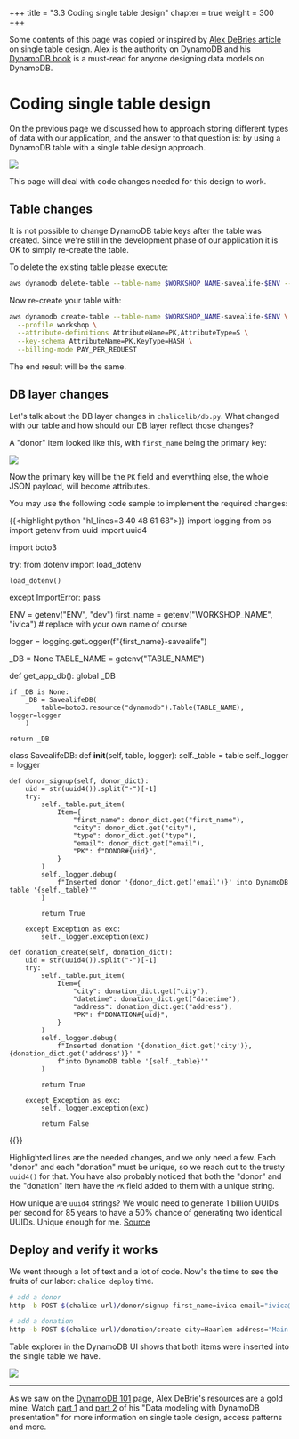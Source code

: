 +++
title = "3.3 Coding single table design"
chapter = true
weight = 300
+++

Some contents of this page was copied or inspired by [Alex DeBries article](https://www.alexdebrie.com/posts/dynamodb-single-table/)
on single table design. Alex is the authority on DynamoDB and his [DynamoDB book](https://www.dynamodbbook.com/) is 
a must-read for anyone designing data models on DynamoDB.

# Coding single table design

On the previous page we discussed how to approach storing different types of data with our application, and the answer
to that question is: by using a DynamoDB table with a single table design approach.

![](/images/db_table_2.png)

This page will deal with code changes needed for this design to work.

## Table changes

It is not possible to change DynamoDB table keys after the table was created. Since we're still in the development phase
of our application it is OK to simply re-create the table.

To delete the existing table please execute:

```bash
aws dynamodb delete-table --table-name $WORKSHOP_NAME-savealife-$ENV --profile workshop
```

Now re-create your table with:

```bash
aws dynamodb create-table --table-name $WORKSHOP_NAME-savealife-$ENV \
  --profile workshop \
  --attribute-definitions AttributeName=PK,AttributeType=S \
  --key-schema AttributeName=PK,KeyType=HASH \
  --billing-mode PAY_PER_REQUEST
```

The end result will be the same.

## DB layer changes

Let's talk about the DB layer changes in `chalicelib/db.py`. What changed with our table and how should our DB layer
reflect those changes?

A "donor" item looked like this, with `first_name` being the primary key:

![](/images/code_screenshots/50_300_1.png)

Now the primary key will be the `PK` field and everything else, the whole JSON payload, will become attributes.

You may use the following code sample to implement the required changes:

{{<highlight python "hl_lines=3 40 48 61 68">}}
import logging
from os import getenv
from uuid import uuid4

import boto3

try:
    from dotenv import load_dotenv

    load_dotenv()
except ImportError:
    pass

ENV = getenv("ENV", "dev")
first_name = getenv("WORKSHOP_NAME", "ivica")  # replace with your own name of course

logger = logging.getLogger(f"{first_name}-savealife")

_DB = None
TABLE_NAME = getenv("TABLE_NAME")


def get_app_db():
    global _DB

    if _DB is None:
        _DB = SavealifeDB(
            table=boto3.resource("dynamodb").Table(TABLE_NAME), logger=logger
        )

    return _DB


class SavealifeDB:
    def __init__(self, table, logger):
        self._table = table
        self._logger = logger

    def donor_signup(self, donor_dict):
        uid = str(uuid4()).split("-")[-1]
        try:
            self._table.put_item(
                Item={
                    "first_name": donor_dict.get("first_name"),
                    "city": donor_dict.get("city"),
                    "type": donor_dict.get("type"),
                    "email": donor_dict.get("email"),
                    "PK": f"DONOR#{uid}",
                }
            )
            self._logger.debug(
                f"Inserted donor '{donor_dict.get('email')}' into DynamoDB table '{self._table}'"
            )

            return True

        except Exception as exc:
            self._logger.exception(exc)

    def donation_create(self, donation_dict):
        uid = str(uuid4()).split("-")[-1]
        try:
            self._table.put_item(
                Item={
                    "city": donation_dict.get("city"),
                    "datetime": donation_dict.get("datetime"),
                    "address": donation_dict.get("address"),
                    "PK": f"DONATION#{uid}",
                }
            )
            self._logger.debug(
                f"Inserted donation '{donation_dict.get('city')}, {donation_dict.get('address')}' "
                f"into DynamoDB table '{self._table}'"
            )

            return True

        except Exception as exc:
            self._logger.exception(exc)

            return False

{{</highlight>}}

Highlighted lines are the needed changes, and we only need a few. Each "donor" and each "donation" must be unique, so
we reach out to the trusty `uuid4()` for that. You have also probably noticed that both the "donor" and the "donation" item 
have the `PK` field added to them with a unique string.

How unique are `uuid4` strings? We would need to generate 1 billion UUIDs
per second for 85 years to have a 50% chance of generating two identical UUIDs. Unique enough for me. [Source](https://en.wikipedia.org/wiki/Universally_unique_identifier#Collisions)

## Deploy and verify it works

We went through a lot of text and a lot of code. Now's the time to see the fruits of our labor: `chalice deploy` time.

```bash
# add a donor
http -b POST $(chalice url)/donor/signup first_name=ivica email="ivica@server.com" type="A+" city="Amsterdam"

# add a donation
http -b POST $(chalice url)/donation/create city=Haarlem address="Main street" datetime="2022-04-06T12:00:00"
```

Table explorer in the DynamoDB UI shows that both items were inserted into the single table we have.

![](/images/single_table_donor_donation.png)

***

As we saw on the [DynamoDB 101](../40-persisting-data/200-dynamodb-101.html) page, Alex DeBrie's resources are a gold mine. 
Watch [part 1](https://www.youtube.com/watch?v=fiP2e-g-r4g) and [part 2](https://www.youtube.com/watch?v=0uLF1tjI_BI) 
of his "Data modeling with DynamoDB presentation" for more information on single table design, access patterns and more.